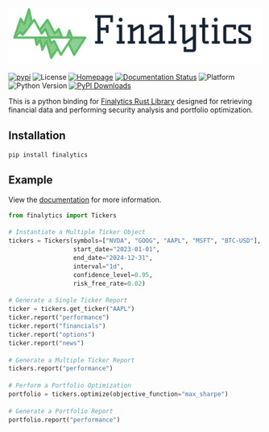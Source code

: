 ![Finalytics](https://github.com/Nnamdi-sys/finalytics/raw/main/logo-color.png)

[![pypi](https://img.shields.io/pypi/v/finalytics)](https://pypi.org/project/finalytics/)
![License](https://img.shields.io/crates/l/finalytics)
[![Homepage](https://img.shields.io/badge/homepage-finalytics.rs-blue)](https://finalytics.rs/)
[![Documentation Status](https://img.shields.io/badge/docs-quarto-blue)](https://nnamdi.quarto.pub/finalytics/)
![Platform](https://img.shields.io/badge/Platform-Windows%20%7C%20Linux%20%7C%20MacOS-brightgreen)
![Python Version](https://img.shields.io/badge/Python-3.7%20%7C%203.8%20%7C%203.9%20%7C%203.10%20%7C%203.11%20%7C%203.12%20%7C%203.13-blue)
[![PyPI Downloads](https://static.pepy.tech/badge/finalytics)](https://pepy.tech/projects/finalytics)



This is a python binding for [Finalytics Rust Library](https://github.com/Nnamdi-sys/finalytics) designed for retrieving financial data and performing security analysis and portfolio optimization.

## Installation

```bash
pip install finalytics
```

## Example

View the [documentation](https://nnamdi.quarto.pub/finalytics/) for more information.

```python
from finalytics import Tickers

# Instantiate a Multiple Ticker Object
tickers = Tickers(symbols=["NVDA", "GOOG", "AAPL", "MSFT", "BTC-USD"],
                  start_date="2023-01-01",
                  end_date="2024-12-31",
                  interval="1d",
                  confidence_level=0.95,
                  risk_free_rate=0.02)

# Generate a Single Ticker Report
ticker = tickers.get_ticker("AAPL")
ticker.report("performance")
ticker.report("financials")
ticker.report("options")
ticker.report("news")

# Generate a Multiple Ticker Report
tickers.report("performance")

# Perform a Portfolio Optimization
portfolio = tickers.optimize(objective_function="max_sharpe")

# Generate a Portfolio Report
portfolio.report("performance")

```




